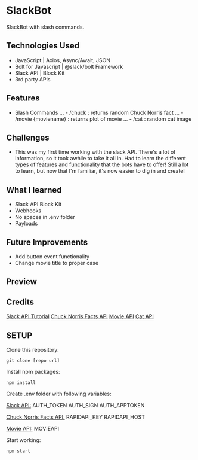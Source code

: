 # SlackBot

SlackBot with slash commands.

## Technologies Used

- JavaScript | Axios, Async/Await, JSON
- Bolt for Javascript | @slack/bolt Framework
- Slack API | Block Kit
- 3rd party APIs

## Features

- Slash Commands ... - /chuck : returns random Chuck Norris fact ... - /movie
  {moviename} : returns plot of movie ... - /cat : random cat image

## Challenges

- This was my first time working with the slack API. There's a lot of
  information, so it took awhile to take it all in. Had to learn the different
  types of features and functionality that the bots have to offer! Still a lot
  to learn, but now that I'm familiar, it's now easier to dig in and create!

## What I learned

- Slack API Block Kit
- Webhooks
- No spaces in .env folder
- Payloads

## Future Improvements

- Add button event functionality
- Change movie title to proper case

## Preview

## Credits

[Slack API Tutorial](https://api.slack.com/tutorials)
[Chuck Norris Facts API](https://matchilling-chuck-norris-jokes-v1.p.rapidapi.com/jokes/random)
[Movie API](http://www.omdbapi.com)
[Cat API](https://api.thecatapi.com/v1/images/search)

## SETUP

Clone this repository:

```
git clone [repo url]
```

Install npm packages:

```
npm install
```

Create .env folder with following variables:

[Slack API:](https://api.slack.com/) AUTH_TOKEN AUTH_SIGN AUTH_APPTOKEN

[Chuck Norris Facts API:](https://matchilling-chuck-norris-jokes-v1.p.rapidapi.com/jokes/random)
RAPIDAPI_KEY RAPIDAPI_HOST

[Movie API:](http://www.omdbapi.com) MOVIEAPI

Start working:

```
npm start
```
